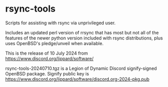# rsync-tools
Scripts for assisting with rsync via unprivileged user.

Includes an updated perl version of rrsync that has most but not all of the features of the newer python version included with rsync distributions, plus uses OpenBSD's pledge/unveil when available.

This is the release of 10 July 2024 from https://www.discord.org/lippard/software/

rsync-tools-20240710.tgz is a Legion of Dynamic Discord signify-signed OpenBSD package. Signify public key is https://www.discord.org/lippard/software/discord.org-2024-pkg.pub
